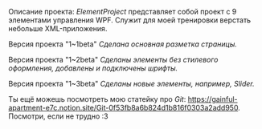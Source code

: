 Описание проекта:
_ElementProject_ представляет собой проект с 9 элементами управления WPF. Служит для моей тренировки верстать небольше XML-приложения.

Версия проекта "1~1beta"
*Сделана основная разметка страницы.*
  
Версия проекта "1~2beta"
*Сделаны элементы без стилевого оформления, добавлены и подключены шрифты.*


Версия проекта "1~3beta"
*Cделаны новые элементы, например, Slider.*

Ты ещё можешь посмотреть мою статейку про *Git*: https://gainful-apartment-e7c.notion.site/Git-0f53fb8a6b824d1b816f0303a2add950. Посмотри, если не трудно :3
